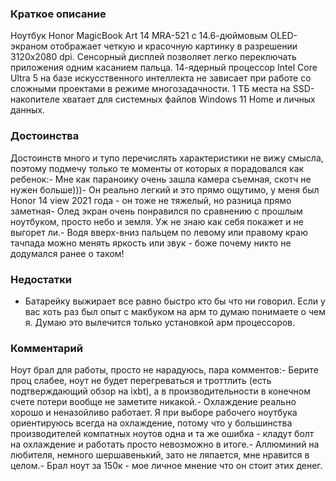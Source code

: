 ### **Краткое описание**
Ноутбук Honor MagicBook Art 14 MRA-521 с 14.6-дюймовым OLED-экраном отображает четкую и красочную картинку в разрешении 3120x2080 dpi. Сенсорный дисплей позволяет легко переключать приложения одним касанием пальца. 14-ядерный процессор Intel Core Ultra 5 на базе искусственного интеллекта не зависает при работе со сложными проектами в режиме многозадачности. 1 ТБ места на SSD-накопителе хватает для системных файлов Windows 11 Home и личных данных.

### **Достоинства**
Достоинств много и тупо перечислять характеристики не вижу смысла, поэтому подмечу только те моменты от которых я порадовался как ребенок:- Мне как параноику очень зашла камера съемная, скотч не нужен больше)))- Он реально легкий и это прямо ощутимо, у меня был Honor 14 view 2021 года - он тоже не тяжелый, но разница прямо заметная- Олед экран очень понравился по сравнению с прошлым ноутбуком, просто небо и земля. Уж не знаю как себя покажет и не выгорет ли.- Водя вверх-вниз пальцем по левому или правому краю тачпада можно менять яркость или звук - боже почему никто не додумался ранее о таком!

### **Недостатки**
- Батарейку выжирает все равно быстро кто бы что ни говорил. Если у вас хоть раз был опыт с макбуком на арм то думаю понимаете о чем я. Думаю это вылечится только установкой арм процессоров.

### **Комментарий**
Ноут брал для работы, просто не нарадуюсь, пара комментов:- Берите проц слабее, ноут не будет перегреваться и троттлить (есть подтверждающий обзор на ixbt), а в производительности в конечном счете потери вообще не заметите никакой.- Охлаждение реально хорошо и неназойливо работает. Я при выборе рабочего ноутбука ориентируюсь всегда на охлаждение, потому что у большинства производителей компатных ноутов одна и та же ошибка - кладут болт на охлаждение и работать просто невозможно в итоге.- Аллюминий на любителя, немного шершавенький, зато не ляпается, мне нравится в целом.- Брал ноут за 150к - мое личное мнение что он стоит этих денег.
